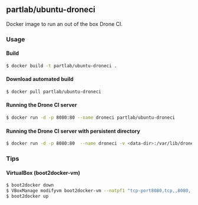 ## partlab/ubuntu-droneci

Docker image to run an out of the box Drone CI.

### Usage

#### Build

```bash
$ docker build -t partlab/ubuntu-droneci .
```

#### Download automated build

```bash
$ docker pull partlab/ubuntu-droneci
```

#### Running the Drone CI server 

```bash
$ docker run -d -p 8080:80 --name droneci partlab/ubuntu-droneci
```

#### Running the Drone CI server with persistent directory

```bash
$ docker run -d -p 8080:80  --name droneci -v <data-dir>:/var/lib/drone partlab/ubuntu-droneci
```

### Tips

#### VirtualBox (boot2docker-vm)

```bash
$ boot2docker down
$ VBoxManage modifyvm boot2docker-vm --natpf1 "tcp-port8080,tcp,,8080,,8080"
$ boot2docker up
```
